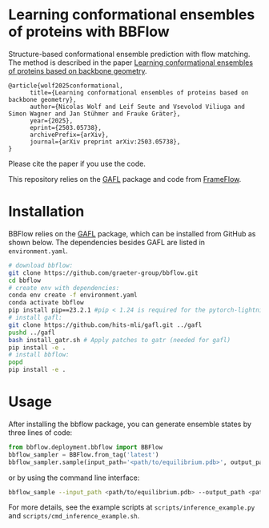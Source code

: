 # Learning conformational ensembles of proteins with BBFlow

Structure-based conformational ensemble prediction with flow matching. The method is described in the paper [Learning conformational ensembles of proteins based on backbone geometry](https://arxiv.org/abs/2503.05738).

```
@article{wolf2025conformational,
      title={Learning conformational ensembles of proteins based on backbone geometry}, 
      author={Nicolas Wolf and Leif Seute and Vsevolod Viliuga and Simon Wagner and Jan Stühmer and Frauke Gräter},
      year={2025},
      eprint={2503.05738},
      archivePrefix={arXiv},
      journal={arXiv preprint arXiv:2503.05738},
}
```

Please cite the paper if you use the code.


This repository relies on the [GAFL](https://github.com/hits-mli/gafl) package and code from [FrameFlow](https://github.com/microsoft/protein-frame-flow).


# Installation

BBFlow relies on the [GAFL](https://github.com/hits-mli/gafl) package, which can be installed from GitHub as shown below. The dependencies besides GAFL are listed in `environment.yaml`.

```bash
# download bbflow:
git clone https://github.com/graeter-group/bbflow.git
cd bbflow
# create env with dependencies:
conda env create -f environment.yaml
conda activate bbflow
pip install pip==23.2.1 #pip < 1.24 is required for the pytorch-lightning version.
# install gafl:
git clone https://github.com/hits-mli/gafl.git ../gafl
pushd ../gafl
bash install_gatr.sh # Apply patches to gatr (needed for gafl)
pip install -e .
# install bbflow:
popd
pip install -e .
```

# Usage

After installing the bbflow package, you can generate ensemble states by three lines of code:

```python
from bbflow.deployment.bbflow import BBFlow
bbflow_sampler = BBFlow.from_tag('latest')
bbflow_sampler.sample(input_path='<path/to/equilibrium.pdb>', output_path='<path/to/output_ensemble.pdb>', num_samples=50)
```

or by using the command line interface:

```bash
bbflow_sample --input_path <path/to/equilibrium.pdb> --output_path <path/to/output_ensemble.pdb> --num_samples 50
```

For more details, see the example scripts at `scripts/inference_example.py` and `scripts/cmd_inference_example.sh`.
